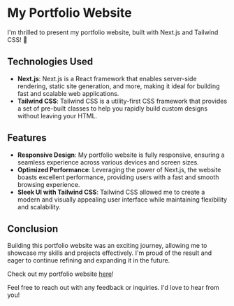 
# My Portfolio Website

I'm thrilled to present my portfolio website, built with Next.js and Tailwind CSS! 🚀

## Technologies Used

- **Next.js**: Next.js is a React framework that enables server-side rendering, static site generation, and more, making it ideal for building fast and scalable web applications.
- **Tailwind CSS**: Tailwind CSS is a utility-first CSS framework that provides a set of pre-built classes to help you rapidly build custom designs without leaving your HTML.

## Features

- **Responsive Design**: My portfolio website is fully responsive, ensuring a seamless experience across various devices and screen sizes.
- **Optimized Performance**: Leveraging the power of Next.js, the website boasts excellent performance, providing users with a fast and smooth browsing experience.
- **Sleek UI with Tailwind CSS**: Tailwind CSS allowed me to create a modern and visually appealing user interface while maintaining flexibility and scalability.


## Conclusion

Building this portfolio website was an exciting journey, allowing me to showcase my skills and projects effectively. I'm proud of the result and eager to continue refining and expanding it in the future.

Check out my portfolio website [here](https://arnab-cell.github.io/PRODIGY_WD_04/)!

Feel free to reach out with any feedback or inquiries. I'd love to hear from you!
